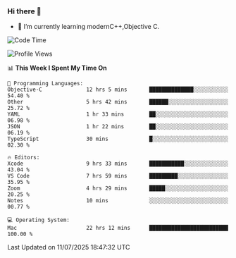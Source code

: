 ### Hi there 👋
- 🌱 I’m currently learning modernC++,Objective C.
<!--
**Asukaki7/Asukaki7** is a ✨ _special_ ✨ repository because its `README.md` (this file) appears on your GitHub profile.

Here are some ideas to get you started:

- 🔭 I’m currently working on ...
- 🌱 I’m currently learning ...
- 👯 I’m looking to collaborate on ...
- 🤔 I’m looking for help with ...
- 💬 Ask me about ...
- 📫 How to reach me: ...
- 😄 Pronouns: ...
- ⚡ Fun fact: ...
-->
<!--START_SECTION:waka-->
![Code Time](http://img.shields.io/badge/Code%20Time-593%20hrs%2025%20mins-blue)

![Profile Views](http://img.shields.io/badge/Profile%20Views-0-blue)

📊 **This Week I Spent My Time On** 

```text
💬 Programming Languages: 
Objective-C              12 hrs 5 mins       ██████████████░░░░░░░░░░░   54.40 % 
Other                    5 hrs 42 mins       ██████░░░░░░░░░░░░░░░░░░░   25.72 % 
YAML                     1 hr 33 mins        ██░░░░░░░░░░░░░░░░░░░░░░░   06.98 % 
JSON                     1 hr 22 mins        ██░░░░░░░░░░░░░░░░░░░░░░░   06.19 % 
TypeScript               30 mins             █░░░░░░░░░░░░░░░░░░░░░░░░   02.30 % 

🔥 Editors: 
Xcode                    9 hrs 33 mins       ███████████░░░░░░░░░░░░░░   43.04 % 
VS Code                  7 hrs 59 mins       █████████░░░░░░░░░░░░░░░░   35.95 % 
Zoom                     4 hrs 29 mins       █████░░░░░░░░░░░░░░░░░░░░   20.25 % 
Notes                    10 mins             ░░░░░░░░░░░░░░░░░░░░░░░░░   00.77 % 

💻 Operating System: 
Mac                      22 hrs 12 mins      █████████████████████████   100.00 % 
```


 Last Updated on 11/07/2025 18:47:32 UTC
<!--END_SECTION:waka-->
